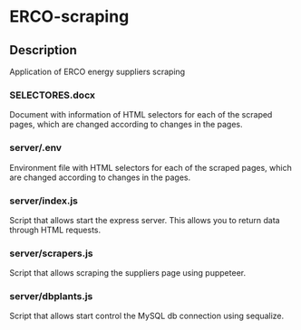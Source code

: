 # ERCO-scraping

## Description
Application of ERCO energy suppliers scraping

### SELECTORES.docx

Document with information of HTML selectors for each of the scraped pages, which are changed according to changes in the pages.

### server/.env

Environment file with HTML selectors for each of the scraped pages, which are changed according to changes in the pages.

### server/index.js 

Script that allows start the express server. This allows you to return data through HTML requests.

### server/scrapers.js 

Script that allows scraping the suppliers page using puppeteer.

### server/dbplants.js  

Script that allows start control the MySQL db connection using sequalize.

